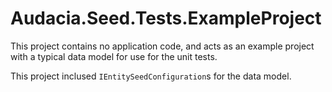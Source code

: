 # Audacia.Seed.Tests.ExampleProject
This project contains no application code, and acts as an example project with a typical data model for use for the unit tests.

This project inclused `IEntitySeedConfiguration`s for the data model.